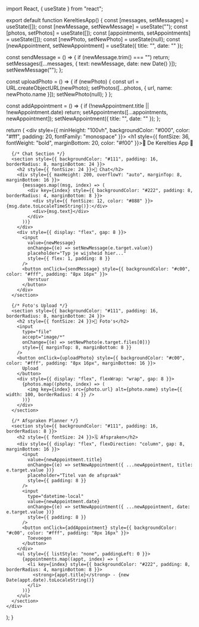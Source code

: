 import React, { useState } from "react";

export default function KereltiesApp() {
  const [messages, setMessages] = useState([]);
  const [newMessage, setNewMessage] = useState("");
  const [photos, setPhotos] = useState([]);
  const [appointments, setAppointments] = useState([]);
  const [newPhoto, setNewPhoto] = useState(null);
  const [newAppointment, setNewAppointment] = useState({ title: "", date: "" });

  const sendMessage = () => {
    if (newMessage.trim() === "") return;
    setMessages([...messages, { text: newMessage, date: new Date() }]);
    setNewMessage("");
  };

  const uploadPhoto = () => {
    if (newPhoto) {
      const url = URL.createObjectURL(newPhoto);
      setPhotos([...photos, { url, name: newPhoto.name }]);
      setNewPhoto(null);
    }
  };

  const addAppointment = () => {
    if (!newAppointment.title || !newAppointment.date) return;
    setAppointments([...appointments, newAppointment]);
    setNewAppointment({ title: "", date: "" });
  };

  return (
    <div style={{ minHeight: "100vh", backgroundColor: "#000", color: "#fff", padding: 20, fontFamily: "monospace" }}>
      <h1 style={{ fontSize: 36, fontWeight: "bold", marginBottom: 20, color: "#f00" }}>🎸 De Kerelties App 🤘</h1>

      {/* Chat Section */}
      <section style={{ backgroundColor: "#111", padding: 16, borderRadius: 8, marginBottom: 24 }}>
        <h2 style={{ fontSize: 24 }}>💬 Chat</h2>
        <div style={{ maxHeight: 200, overflowY: "auto", marginTop: 8, marginBottom: 16 }}>
          {messages.map((msg, index) => (
            <div key={index} style={{ backgroundColor: "#222", padding: 8, borderRadius: 4, marginBottom: 8 }}>
              <div style={{ fontSize: 12, color: "#888" }}>{msg.date.toLocaleTimeString()}:</div>
              <div>{msg.text}</div>
            </div>
          ))}
        </div>
        <div style={{ display: "flex", gap: 8 }}>
          <input
            value={newMessage}
            onChange={(e) => setNewMessage(e.target.value)}
            placeholder="Typ je wijsheid hier..."
            style={{ flex: 1, padding: 8 }}
          />
          <button onClick={sendMessage} style={{ backgroundColor: "#c00", color: "#fff", padding: "8px 16px" }}>
            Verstuur
          </button>
        </div>
      </section>

      {/* Foto's Upload */}
      <section style={{ backgroundColor: "#111", padding: 16, borderRadius: 8, marginBottom: 24 }}>
        <h2 style={{ fontSize: 24 }}>📸 Foto's</h2>
        <input
          type="file"
          accept="image/*"
          onChange={(e) => setNewPhoto(e.target.files[0])}
          style={{ marginTop: 8, marginBottom: 8 }}
        />
        <button onClick={uploadPhoto} style={{ backgroundColor: "#c00", color: "#fff", padding: "8px 16px", marginBottom: 16 }}>
          Upload
        </button>
        <div style={{ display: "flex", flexWrap: "wrap", gap: 8 }}>
          {photos.map((photo, index) => (
            <img key={index} src={photo.url} alt={photo.name} style={{ width: 100, borderRadius: 4 }} />
          ))}
        </div>
      </section>

      {/* Afspraken Planner */}
      <section style={{ backgroundColor: "#111", padding: 16, borderRadius: 8 }}>
        <h2 style={{ fontSize: 24 }}>🗓️ Afspraken</h2>
        <div style={{ display: "flex", flexDirection: "column", gap: 8, marginBottom: 16 }}>
          <input
            value={newAppointment.title}
            onChange={(e) => setNewAppointment({ ...newAppointment, title: e.target.value })}
            placeholder="Titel van de afspraak"
            style={{ padding: 8 }}
          />
          <input
            type="datetime-local"
            value={newAppointment.date}
            onChange={(e) => setNewAppointment({ ...newAppointment, date: e.target.value })}
            style={{ padding: 8 }}
          />
          <button onClick={addAppointment} style={{ backgroundColor: "#c00", color: "#fff", padding: "8px 16px" }}>
            Toevoegen
          </button>
        </div>
        <ul style={{ listStyle: "none", paddingLeft: 0 }}>
          {appointments.map((appt, index) => (
            <li key={index} style={{ backgroundColor: "#222", padding: 8, borderRadius: 4, marginBottom: 8 }}>
              <strong>{appt.title}</strong> - {new Date(appt.date).toLocaleString()}
            </li>
          ))}
        </ul>
      </section>
    </div>
  );
}
